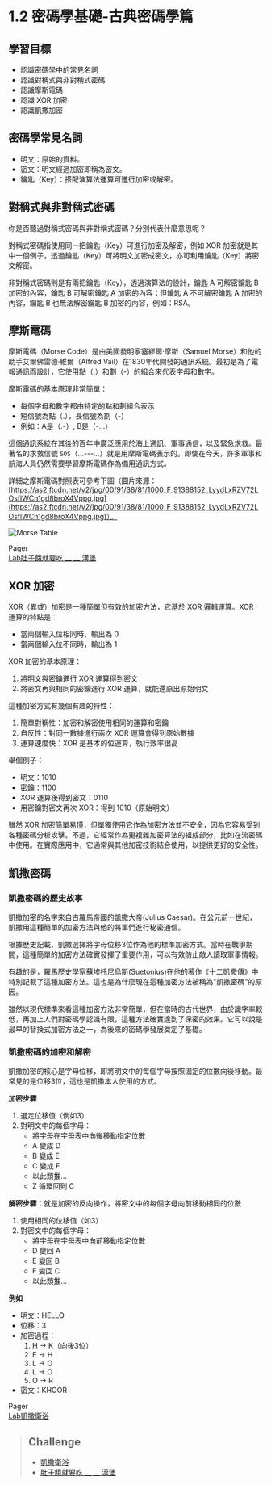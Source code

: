 # 1.2 密碼學基礎-古典密碼學篇

## 學習目標

- 認識密碼學中的常見名詞
- 認識對稱式與非對稱式密碼
- 認識摩斯電碼
- 認識 XOR 加密
- 認識凱撒加密

## 密碼學常見名詞

* 明文：原始的資料。
* 密文：明文經過加密即稱為密文。
* 鑰匙（Key）：搭配演算法運算可進行加密或解密。

## 對稱式與非對稱式密碼

你是否聽過對稱式密碼與非對稱式密碼？分別代表什麼意思呢？

對稱式密碼指使用同一把鑰匙（Key）可進行加密及解密，例如 XOR 加密就是其中一個例子，透過鑰匙（Key）可將明文加密成密文，亦可利用鑰匙（Key）將密文解密。

非對稱式密碼則是有兩把鑰匙（Key），透過演算法的設計，鑰匙 A 可解密鑰匙 B 加密的內容，鑰匙 B 可解密鑰匙 A 加密的內容；但鑰匙 A 不可解密鑰匙 A 加密的內容，鑰匙  B 也無法解密鑰匙 B 加密的內容，例如：RSA。

## 摩斯電碼

摩斯電碼（Morse Code）是由美國發明家塞繆爾·摩斯（Samuel Morse）和他的助手艾爾佛雷德·維爾（Alfred Vail）在1830年代開發的通訊系統。最初是為了電報通訊而設計，它使用點（.）和劃（-）的組合來代表字母和數字。

摩斯電碼的基本原理非常簡單：

  * 每個字母和數字都由特定的點和劃組合表示
  * 短信號為點（.），長信號為劃（-）
  * 例如：A是（.-）, B是（-...）

這個通訊系統在其後的百年中廣泛應用於海上通訊、軍事通信，以及緊急求救。最著名的求救信號 `SOS`（...---...）就是用摩斯電碼表示的。即使在今天，許多軍事和航海人員仍然需要學習摩斯電碼作為備用通訊方式。

詳細之摩斯電碼對照表可參考下圖（圖片來源：[https://as2.ftcdn.net/v2/jpg/00/91/38/81/1000_F_91388152_LyydLxRZV72LOsflWCn1gd8broX4Vppg.jpg](https://as2.ftcdn.net/v2/jpg/00/91/38/81/1000_F_91388152_LyydLxRZV72LOsflWCn1gd8broX4Vppg.jpg)）。

![Morse Table](https://as2.ftcdn.net/v2/jpg/00/91/38/81/1000_F_91388152_LyydLxRZV72LOsflWCn1gd8broX4Vppg.jpg)

<nav data-v-29ec59c0="" class="prev-next" aria-labelledby="doc-footer-aria-label"><span data-v-29ec59c0="" class="visually-hidden" id="doc-footer-aria-label">Pager</span><div data-v-29ec59c0="" class="pager"><a data-v-29ec59c0="" class="VPLink link pager-link prev" href="https://ctfd.1ping.org/challenges#%E8%82%9A%E5%AD%90%E9%A4%93%E5%B0%B1%E8%A6%81%E5%90%83%20__%20__%20%E6%BC%A2%E5%A0%A1-3"><span data-v-29ec59c0="" class="desc">Lab</span><span data-v-29ec59c0="" class="title">肚子餓就要吃 __ __ 漢堡</span></a></div><div data-v-29ec59c0="" class="pager"></div></nav>

## XOR 加密

XOR（異或）加密是一種簡單但有效的加密方法，它基於 XOR 邏輯運算。XOR 運算的特點是：
* 當兩個輸入位相同時，輸出為 0
* 當兩個輸入位不同時，輸出為 1

XOR 加密的基本原理：
1. 將明文與密鑰進行 XOR 運算得到密文
2. 將密文再與相同的密鑰進行 XOR 運算，就能還原出原始明文

這種加密方式有幾個有趣的特性：
1. 簡單對稱性：加密和解密使用相同的運算和密鑰
2. 自反性：對同一數據進行兩次 XOR 運算會得到原始數據
3. 運算速度快：XOR 是基本的位運算，執行效率很高

舉個例子：
* 明文：1010
* 密鑰：1100
* XOR 運算後得到密文：0110
* 用密鑰對密文再次 XOR：得到 1010（原始明文）

雖然 XOR 加密簡單易懂，但單獨使用它作為加密方法並不安全，因為它容易受到各種密碼分析攻擊。不過，它經常作為更複雜加密算法的組成部分，比如在流密碼中使用。在實際應用中，它通常與其他加密技術結合使用，以提供更好的安全性。

## 凱撒密碼

### 凱撒密碼的歷史故事

凱撒加密的名字來自古羅馬帝國的凱撒大帝(Julius Caesar)。在公元前一世紀，凱撒用這種簡單的加密方法與他的將軍們進行秘密通信。

根據歷史記載，凱撒選擇將字母位移3位作為他的標準加密方式。當時在戰爭期間，這種簡單的加密方法確實發揮了重要作用，可以有效防止敵人讀取軍事情報。

有趣的是，羅馬歷史學家蘇埃托尼烏斯(Suetonius)在他的著作《十二凱撒傳》中特別記載了這種加密方法。這也是為什麼現在這種加密方法被稱為"凱撒密碼"的原因。

雖然以現代標準來看這種加密方法非常簡單，但在當時的古代世界，由於識字率較低，再加上人們對密碼學認識有限，這種方法確實達到了保密的效果。它可以說是最早的替換式加密方法之一，為後來的密碼學發展奠定了基礎。

### 凱撒密碼的加密和解密

凱撒加密的核心是字母位移，即將明文中的每個字母按照固定的位數向後移動。最常見的是位移3位，這也是凱撒本人使用的方式。

**加密步驟**

1. 選定位移值（例如3）
2. 對明文中的每個字母：
   * 將字母在字母表中向後移動指定位數
   * A 變成 D
   * B 變成 E
   * C 變成 F
   * 以此類推...
   * Z 循環回到 C

**解密步驟**：就是加密的反向操作，將密文中的每個字母向前移動相同的位數

1. 使用相同的位移值（如3）
2. 對密文中的每個字母：
    * 將字母在字母表中向前移動指定位數
    * D 變回 A
    * E 變回 B
    * F 變回 C
    * 以此類推...

**例如**

* 明文：HELLO
* 位移：3
* 加密過程：
    1. H → K（向後3位）
    2. E → H
    3. L → O
    4.  L → O
    5. O → R
* 密文：KHOOR
<nav data-v-29ec59c0="" class="prev-next" aria-labelledby="doc-footer-aria-label"><span data-v-29ec59c0="" class="visually-hidden" id="doc-footer-aria-label">Pager</span><div data-v-29ec59c0="" class="pager"><a data-v-29ec59c0="" class="VPLink link pager-link prev" href="https://ctfd.1ping.org/challenges#%E5%87%B1%E6%92%92%E8%A1%9B%E6%B5%B4-1"><span data-v-29ec59c0="" class="desc">Lab</span><span data-v-29ec59c0="" class="title">凱撒衛浴</span></a></div><div data-v-29ec59c0="" class="pager"></div></nav>

> ## Challenge
> 
> * [凱撒衛浴](https://ctfd.1ping.org/challenges#%E5%87%B1%E6%92%92%E8%A1%9B%E6%B5%B4-1)
> * [肚子餓就要吃 __ __ 漢堡](https://ctfd.1ping.org/challenges#%E8%82%9A%E5%AD%90%E9%A4%93%E5%B0%B1%E8%A6%81%E5%90%83%20__%20__%20%E6%BC%A2%E5%A0%A1-3)